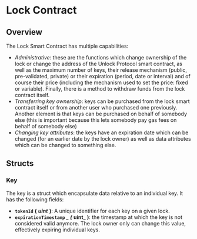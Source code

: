 # Lock Contract

## Overview

The Lock Smart Contract has multiple capabilities:

* _Administrative_: these are the functions which change ownership of the lock or change the address of the Unlock Protocol smart contract, as well as the maximum number of keys, their release mechanism \(public, pre-validated, private\) or their expiration \(period, date or interval\) and of course their price \(including the mechanism used to set the price: fixed or variable\). Finally, there is a method to withdraw funds from the lock contract itself.
* _Transferring key ownership_: keys can be purchased from the lock smart contract itself or from another user who purchased one previously. Another element is that keys can be purchased on behalf of somebody else \(this is important because this lets somebody pay gas fees on behalf of somebody else\)
* _Changing key attributes_: the keys have an expiration date which can be changed \(for an earlier date by the lock owner\) as well as data attributes which can be changed to something else.

## Structs

### Key

The key is a struct which encapsulate data relative to an individual key. It has the following fields:

* **`tokenId`** **\(** _**uint**_ **\)**: A unique identifier for each key on a given lock.
* **`expirationTimestamp`** _\_ **\(**_ **uint**\_ **\)**: the timestamp at which the key is not considered valid anymore. The lock owner only can change this value, effectively expiring individual keys.

